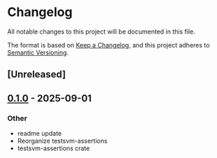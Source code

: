 # Changelog

All notable changes to this project will be documented in this file.

The format is based on [Keep a Changelog](https://keepachangelog.com/en/1.0.0/),
and this project adheres to [Semantic Versioning](https://semver.org/spec/v2.0.0.html).

## [Unreleased]

## [0.1.0](https://github.com/macalinao/testsvm/releases/tag/testsvm-assertions-v0.1.0) - 2025-09-01

### Other

- readme update
- Reorganize testsvm-assertions
- testsvm-assertions crate
